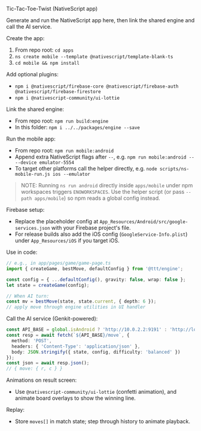 Tic-Tac-Toe-Twist (NativeScript app)

Generate and run the NativeScript app here, then link the shared engine and call the AI service.

Create the app:

1) From repo root: `cd apps`
2) `ns create mobile --template @nativescript/template-blank-ts`
3) `cd mobile && npm install`

Add optional plugins:

- `npm i @nativescript/firebase-core @nativescript/firebase-auth @nativescript/firebase-firestore`
- `npm i @nativescript-community/ui-lottie`

Link the shared engine:

- From repo root: `npm run build:engine`
- In this folder: `npm i ../../packages/engine --save`

Run the mobile app:

- From repo root: `npm run mobile:android`
- Append extra NativeScript flags after `--`, e.g. `npm run mobile:android -- --device emulator-5554`
- To target other platforms call the helper directly, e.g. `node scripts/ns-mobile-run.js ios --emulator`

> NOTE: Running `ns run android` directly inside `apps/mobile` under npm workspaces triggers `ENOWORKSPACES`. Use the helper script (or pass `--path apps/mobile`) so npm reads a global config instead.

Firebase setup:

- Replace the placeholder config at `App_Resources/Android/src/google-services.json` with your Firebase project's file.
- For release builds also add the iOS config (`GoogleService-Info.plist`) under `App_Resources/iOS` if you target iOS.

Use in code:

```ts
// e.g., in app/pages/game/game-page.ts
import { createGame, bestMove, defaultConfig } from '@ttt/engine';

const config = { ...defaultConfig(), gravity: false, wrap: false };
let state = createGame(config);

// When AI turn:
const mv = bestMove(state, state.current, { depth: 6 });
// apply move through engine utilities in UI handler
```

Call the AI service (Genkit-powered):

```ts
const API_BASE = global.isAndroid ? 'http://10.0.2.2:9191' : 'http://localhost:9191';
const resp = await fetch(`${API_BASE}/move`, {
  method: 'POST',
  headers: { 'Content-Type': 'application/json' },
  body: JSON.stringify({ state, config, difficulty: 'balanced' })
});
const json = await resp.json();
// { move: { r, c } }
```

Animations on result screen:

- Use `@nativescript-community/ui-lottie` (confetti animation), and animate board overlays to show the winning line.

Replay:

- Store `moves[]` in match state; step through history to animate playback.

